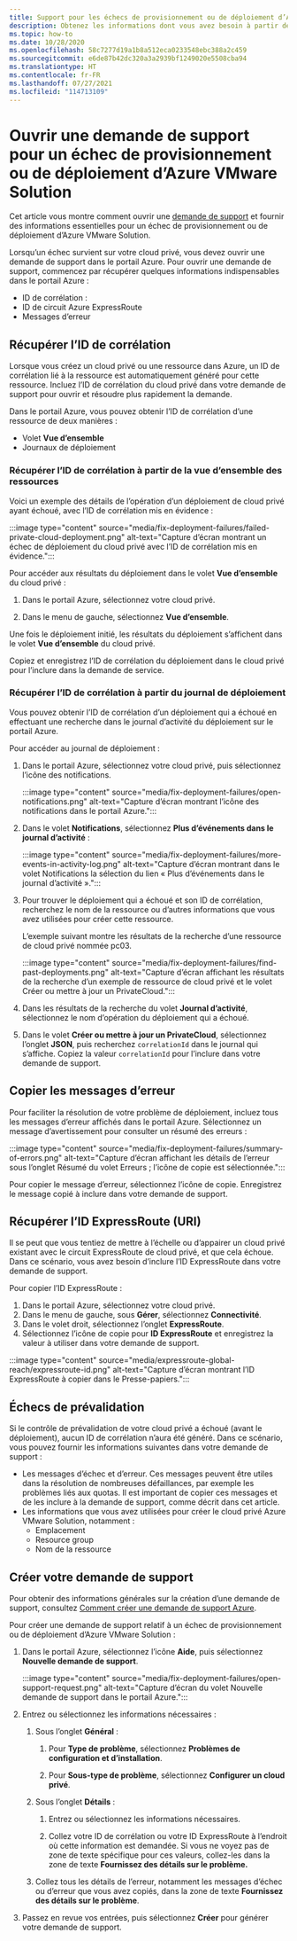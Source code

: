 ```yaml
---
title: Support pour les échecs de provisionnement ou de déploiement d’Azure VMware Solution
description: Obtenez les informations dont vous avez besoin à partir de votre cloud privé Azure VMware Solution, et traitez une demande de service pour un échec de déploiement ou de provisionnement d’Azure VMware Solution.
ms.topic: how-to
ms.date: 10/28/2020
ms.openlocfilehash: 58c7277d19a1b8a512eca0233548ebc388a2c459
ms.sourcegitcommit: e6de87b42dc320a3a2939bf1249020e5508cba94
ms.translationtype: HT
ms.contentlocale: fr-FR
ms.lasthandoff: 07/27/2021
ms.locfileid: "114713109"
---
```

# <a name="open-a-support-request-for-an-azure-vmware-solution-deployment-or-provisioning-failure"></a>Ouvrir une demande de support pour un échec de provisionnement ou de déploiement d’Azure VMware Solution

Cet article vous montre comment ouvrir une [demande de support](https://rc.portal.azure.com/#create/Microsoft.Support) et fournir des informations essentielles pour un échec de provisionnement ou de déploiement d’Azure VMware Solution. 

Lorsqu’un échec survient sur votre cloud privé, vous devez ouvrir une demande de support dans le portail Azure. Pour ouvrir une demande de support, commencez par récupérer quelques informations indispensables dans le portail Azure :

- ID de corrélation :
- ID de circuit Azure ExpressRoute
- Messages d’erreur

## <a name="get-the-correlation-id"></a>Récupérer l’ID de corrélation
 
Lorsque vous créez un cloud privé ou une ressource dans Azure, un ID de corrélation lié à la ressource est automatiquement généré pour cette ressource. Incluez l’ID de corrélation du cloud privé dans votre demande de support pour ouvrir et résoudre plus rapidement la demande.

Dans le portail Azure, vous pouvez obtenir l’ID de corrélation d’une ressource de deux manières :

* Volet **Vue d’ensemble**
* Journaux de déploiement
 
 ### <a name="get-the-correlation-id-from-the-resource-overview"></a>Récupérer l’ID de corrélation à partir de la vue d’ensemble des ressources

Voici un exemple des détails de l’opération d’un déploiement de cloud privé ayant échoué, avec l’ID de corrélation mis en évidence :

:::image type="content" source="media/fix-deployment-failures/failed-private-cloud-deployment.png" alt-text="Capture d’écran montrant un échec de déploiement du cloud privé avec l’ID de corrélation mis en évidence.":::

Pour accéder aux résultats du déploiement dans le volet **Vue d’ensemble** du cloud privé :

1. Dans le portail Azure, sélectionnez votre cloud privé.

1. Dans le menu de gauche, sélectionnez **Vue d’ensemble**.

Une fois le déploiement initié, les résultats du déploiement s’affichent dans le volet **Vue d’ensemble** du cloud privé.

Copiez et enregistrez l’ID de corrélation du déploiement dans le cloud privé pour l’inclure dans la demande de service.

### <a name="get-the-correlation-id-from-the-deployment-log"></a>Récupérer l’ID de corrélation à partir du journal de déploiement

Vous pouvez obtenir l’ID de corrélation d’un déploiement qui a échoué en effectuant une recherche dans le journal d’activité du déploiement sur le portail Azure.

Pour accéder au journal de déploiement :

1. Dans le portail Azure, sélectionnez votre cloud privé, puis sélectionnez l’icône des notifications.

   :::image type="content" source="media/fix-deployment-failures/open-notifications.png" alt-text="Capture d’écran montrant l’icône des notifications dans le portail Azure.":::

1. Dans le volet **Notifications**, sélectionnez **Plus d’événements dans le journal d’activité** :

    :::image type="content" source="media/fix-deployment-failures/more-events-in-activity-log.png" alt-text="Capture d’écran montrant dans le volet Notifications la sélection du lien « Plus d’événements dans le journal d’activité ».":::

1. Pour trouver le déploiement qui a échoué et son ID de corrélation, recherchez le nom de la ressource ou d’autres informations que vous avez utilisées pour créer cette ressource. 

    L’exemple suivant montre les résultats de la recherche d’une ressource de cloud privé nommée pc03.
 
    :::image type="content" source="media/fix-deployment-failures/find-past-deployments.png" alt-text="Capture d’écran affichant les résultats de la recherche d’un exemple de ressource de cloud privé et le volet Créer ou mettre à jour un PrivateCloud.":::
 
1. Dans les résultats de la recherche du volet **Journal d’activité**, sélectionnez le nom d’opération du déploiement qui a échoué.

1. Dans le volet **Créer ou mettre à jour un PrivateCloud**, sélectionnez l’onglet **JSON**, puis recherchez `correlationId` dans le journal qui s’affiche. Copiez la valeur `correlationId` pour l’inclure dans votre demande de support. 
 
## <a name="copy-error-messages"></a>Copier les messages d’erreur

Pour faciliter la résolution de votre problème de déploiement, incluez tous les messages d’erreur affichés dans le portail Azure. Sélectionnez un message d’avertissement pour consulter un résumé des erreurs :
 
:::image type="content" source="media/fix-deployment-failures/summary-of-errors.png" alt-text="Capture d’écran affichant les détails de l’erreur sous l’onglet Résumé du volet Erreurs ; l’icône de copie est sélectionnée.":::

Pour copier le message d’erreur, sélectionnez l’icône de copie. Enregistrez le message copié à inclure dans votre demande de support.
 
## <a name="get-the-expressroute-id-uri"></a>Récupérer l’ID ExpressRoute (URI)
 
Il se peut que vous tentiez de mettre à l’échelle ou d’appairer un cloud privé existant avec le circuit ExpressRoute de cloud privé, et que cela échoue. Dans ce scénario, vous avez besoin d’inclure l’ID ExpressRoute dans votre demande de support.

Pour copier l’ID ExpressRoute :

1. Dans le portail Azure, sélectionnez votre cloud privé.
1. Dans le menu de gauche, sous **Gérer**, sélectionnez **Connectivité**. 
1. Dans le volet droit, sélectionnez l’onglet **ExpressRoute**.
1. Sélectionnez l’icône de copie pour **ID ExpressRoute** et enregistrez la valeur à utiliser dans votre demande de support.
 
:::image type="content" source="media/expressroute-global-reach/expressroute-id.png" alt-text="Capture d’écran montrant l’ID ExpressRoute à copier dans le Presse-papiers."::: 
 
## <a name="pre-validation-failures"></a>Échecs de prévalidation

Si le contrôle de prévalidation de votre cloud privé a échoué (avant le déploiement), aucun ID de corrélation n’aura été généré. Dans ce scénario, vous pouvez fournir les informations suivantes dans votre demande de support :

- Les messages d’échec et d’erreur. Ces messages peuvent être utiles dans la résolution de nombreuses défaillances, par exemple les problèmes liés aux quotas. Il est important de copier ces messages et de les inclure à la demande de support, comme décrit dans cet article.
- Les informations que vous avez utilisées pour créer le cloud privé Azure VMware Solution, notamment :
  - Emplacement
  - Resource group
  - Nom de la ressource

## <a name="create-your-support-request"></a>Créer votre demande de support

Pour obtenir des informations générales sur la création d’une demande de support, consultez [Comment créer une demande de support Azure](../azure-portal/supportability/how-to-create-azure-support-request.md). 

Pour créer une demande de support relatif à un échec de provisionnement ou de déploiement d’Azure VMware Solution :

1. Dans le portail Azure, sélectionnez l’icône **Aide**, puis sélectionnez **Nouvelle demande de support**.

    :::image type="content" source="media/fix-deployment-failures/open-support-request.png" alt-text="Capture d’écran du volet Nouvelle demande de support dans le portail Azure.":::

1. Entrez ou sélectionnez les informations nécessaires :

   1. Sous l’onglet **Général** :

      1. Pour **Type de problème**, sélectionnez **Problèmes de configuration et d’installation**.

      1. Pour **Sous-type de problème**, sélectionnez **Configurer un cloud privé**.

   1. Sous l’onglet **Détails** :

      1. Entrez ou sélectionnez les informations nécessaires.

      1. Collez votre ID de corrélation ou votre ID ExpressRoute à l’endroit où cette information est demandée. Si vous ne voyez pas de zone de texte spécifique pour ces valeurs, collez-les dans la zone de texte **Fournissez des détails sur le problème.**

    1. Collez tous les détails de l’erreur, notamment les messages d’échec ou d’erreur que vous avez copiés, dans la zone de texte **Fournissez des détails sur le problème**.

1. Passez en revue vos entrées, puis sélectionnez **Créer** pour générer votre demande de support.
